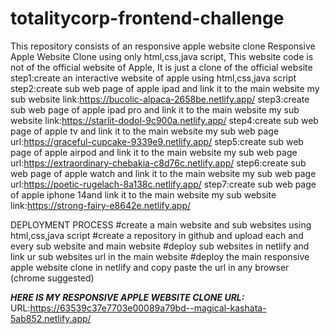 # totalitycorp-frontend-challenge
This repository consists of an responsive apple website clone 
Responsive Apple Website Clone using only html,css,java script, This website code is not of the official website of Apple, It is just a clone of the official website
step1:create an interactive website of apple using html,css,java script
step2:create sub web page of apple ipad and link it to the main website
my sub website link:https://bucolic-alpaca-2658be.netlify.app/
step3:create sub web page of apple ipad pro and link it to the main website
my sub website link:https://starlit-dodol-9c900a.netlify.app/
step4:create sub web page of apple tv and link it to the main website
my sub web page url:https://graceful-cupcake-9339e9.netlify.app/
step5:create sub web page of apple airpod and link it to the main website
my sub web page url:https://extraordinary-chebakia-c8d76c.netlify.app/
step6:create sub web page of apple watch and link it to the main website
my sub web page url:https://poetic-rugelach-8a138c.netlify.app/
step7:create sub web page of apple iphone 14and link it to the main website
my sub website link:https://strong-fairy-e8642e.netlify.app/

DEPLOYMENT PROCESS
#create a main website and sub websites using html,css,java script
#create a repository in github and upload each and every sub website and main website
#deploy sub websites in netlify and link ur sub websites url in the main website
#deploy the main responsive apple website clone in netlify and copy paste the url in any browser (chrome suggested)

*****HERE IS MY RESPONSIVE APPLE WEBSITE CLONE URL:*****
URL:https://63539c37e7703e00089a79bd--magical-kashata-5ab852.netlify.app/

